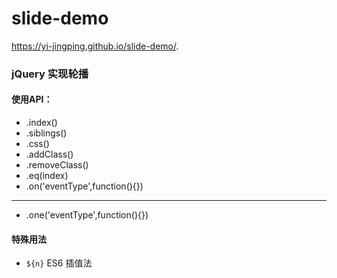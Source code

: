 # slide-demo
 https://yi-jingping.github.io/slide-demo/.
### jQuery 实现轮播

#### 使用API：

- .index()
- .siblings()
- .css()
- .addClass()
- .removeClass()
- .eq(index)
- .on('eventType',function(){})
----------
- .one('eventType',function(){})
#### 特殊用法
- `${n}`    ES6 插值法

